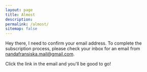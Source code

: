 ```yaml
---
layout: page
title: Almost
description:
permalink: /almost/
sitemap: false
---
```


Hey there, I need to confirm your email address. To complete the subscription process, please check your inbox for an email from nandafransiska.mail@gmail.com.

Click the link in the email and you'll be good to go! 